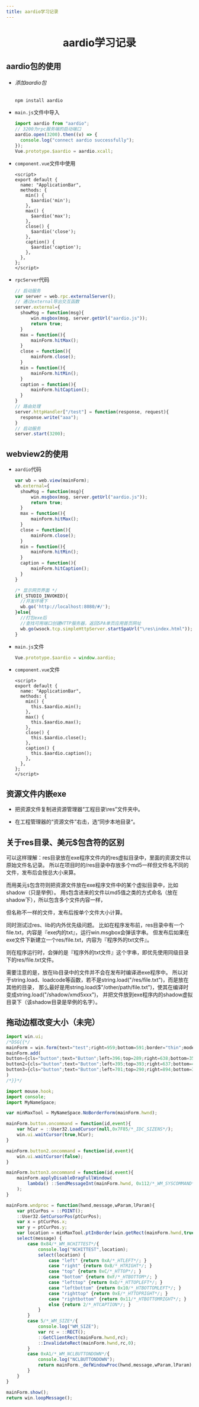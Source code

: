 ```yaml
---
title: aardio学习记录
---
```


<h1 align="center" id="index">aardio学习记录</h1>

## aardio包的使用

- ###### 添加aardio包

  ```shell
  npm install aardio
  ```

- `main.js`文件中导入

  ```js
  import aardio from "aardio";
  // 3200为rpc服务端的启动端口
  aardio.open(3200).then((v) => {
    console.log("connect aardio successfully");
  });
  Vue.prototype.$aardio = aardio.xcall;
  ```

- `component.vue`文件中使用

  ```vue
  <script>
  export default {
    name: "ApplicationBar",
    methods: {
      min() {
        $aardio('min');
      },
      max() {
        $aardio('max');
      },
      close() {
        $aardio('close');
      },
      caption() {
        $aardio('caption');
      },
    },
  };
  </script>
  ```

- `rpcServer`代码

  ```js
  // 启动服务
  var server = web.rpc.externalServer();
  // 通过external导出交互函数
  server.external={
  	showMsg = function(msg){
  		win.msgbox(msg, server.getUrl("aardio.js"));
  		return true; 
  	}
  	max = function(){
  		mainForm.hitMax();
  	}
  	close = function(){
  		mainForm.close();
  	}
  	min = function(){
  		mainForm.hitMin();
  	}
  	caption = function(){
  		mainForm.hitCaption();
  	}
  }
  // 路由处理
  server.httpHandler["/test"] = function(response, request){
  	response.write("aaa");
  }
  // 启动服务
  server.start(3200);
  ```

## webview2的使用

- `aardio`代码

  ```js
  var wb = web.view(mainForm);
  wb.external={
  	showMsg = function(msg){
  		win.msgbox(msg, server.getUrl("aardio.js"));
  		return true; 
  	}
  	max = function(){
  		mainForm.hitMax();
  	}
  	close = function(){
  		mainForm.close();
  	}
  	min = function(){
  		mainForm.hitMin();
  	}
  	caption = function(){
  		mainForm.hitCaption();
  	}
  }
  
  /* 显示网页界面 */
  if(_STUDIO_INVOKED){
  	//开发环境下
  	wb.go('http://localhost:8080/#/');
  }else{
  	//打包exe后
  	//查找可用端口创建HTTP服务器，返回SPA单页应用首页网址
  	wb.go(wsock.tcp.simpleHttpServer.startSpaUrl("\res\index.html"));
  }
  ```

- `main.js`文件

  ```js
  Vue.prototype.$aardio = window.aardio;
  ```

- `component.vue`文件

  ```vue
  <script>
  export default {
    name: "ApplicationBar",
    methods: {
      min() {
        this.$aardio.min();
      },
      max() {
        this.$aardio.max();
      },
      close() {
        this.$aardio.close();
      },
      caption() {
        this.$aardio.caption();
      },
    },
  };
  </script>
  ```


## 资源文件内嵌exe

- 把资源文件复制进资源管理器“工程目录\res”文件夹中。 

- 在工程管理器的“资源文件”右击，选“同步本地目录“。 

## 关于res目录、美元$包含符的区别

可以这样理解：res目录放在exe程序文件内的res虚拟目录中，里面的资源文件以原始文件名记录。
所以在项目时的/res目录中存放多个md5一样但文件名不同的文件，发布后会按总大小来算。

而用美元`$`包含符则把资源文件放在exe程序文件中的某个虚拟目录中，比如shadow（只是举例）。
用`$`包含进来的文件以md5值之类的方式命名（放在shadow下），所以包含多个文件内容一样，

但名称不一样的文件，发布后按单个文件大小计算。

同时测试过res、lib的内外优先级问题。
比如在程序发布前，res目录中有一个file.txt，内容是『exe内的txt』，运行win.msgbox会弹该字串。
但发布后如果在exe文件下新建立一个res/file.txt，内容为『程序外的txt文件』。

则在程序运行时，会弹的是『程序外的txt文件』这个字串，即优先使用同级目录下的res/file.txt文件。

需要注意的是，放在lib目录中的文件并不会在发布时编译进exe程序中。
所以对于string.load、loadcode等函数，若不是string.load("/res/file.txt")，而是放在其他的目录，
那么最好是用string.load($"/other/path/file.txt")，使其在编译时变成string.load("/shadow/xmd5xxx")，
并把文件放到exe程序内的shadow虚拟目录下（该shadow目录是举例的名字）。



## 拖动边框改变大小（未完）

```js
import win.ui;
/*DSG{{*/
mainForm = win.form(text="test";right=959;bottom=591;border="thin";mode="popup";sysmenu=false;title=false)
mainForm.add(
button={cls="button";text="Button";left=396;top=289;right=638;bottom=355;z=1};
button2={cls="button";text="Button";left=395;top=393;right=637;bottom=493;z=2};
button3={cls="button";text="Button";left=701;top=290;right=894;bottom=356;z=3}
)
/*}}*/

import mouse.hook;
import console;
import MyNameSpace;

var minMaxTool = MyNameSpace.NoBorderForm(mainForm.hwnd);

mainForm.button.oncommand = function(id,event){
	var hCur = ::User32.LoadCursor(null,0x7F85/*_IDC_SIZENS*/);
	win.ui.waitCursor(true,hCur);
}

mainForm.button2.oncommand = function(id,event){
	win.ui.waitCursor(false);
}

mainForm.button3.oncommand = function(id,event){
	mainForm.applyDisableDragFullWindow(
		lambda() ::SendMessageInt(mainForm.hwnd, 0x112/*_WM_SYSCOMMAND*/,0xF003 ,0xC/*_HTTOP*/ ) 
	);
}

mainForm.wndproc = function(hwnd,message,wParam,lParam){ 
	var ptCurPos = ::POINT();
	::User32.GetCursorPos(ptCurPos);
	var x = ptCurPos.x;
	var y = ptCurPos.y;
	var location = minMaxTool.ptInBorder(win.getRect(mainForm.hwnd,true),x,y,10);
	select(message) {
		case 0x84/*_WM_NCHITTEST*/{
			console.log("NCHITTEST",location);
			select(location) {
				case "left" {return 0xA/*_HTLEFT*/; }
				case "right" {return 0xB/*_HTRIGHT*/; }
				case "top" {return 0xC/*_HTTOP*/; }
				case "bottom" {return 0xF/*_HTBOTTOM*/; }
				case "lefttop" {return 0xD/*_HTTOPLEFT*/; }
				case "leftbottom" {return 0x10/*_HTBOTTOMLEFT*/; }
				case "righttop" {return 0xE/*_HTTOPRIGHT*/; }
				case "rightbottom" {return 0x11/*_HTBOTTOMRIGHT*/; }
				else {return 2/*_HTCAPTION*/; }
			}
		}
		case 5/*_WM_SIZE*/{
			console.log("WM_SIZE");
			var rc = ::RECT();
			::GetClientRect(mainForm.hwnd,rc);
			::InvalidateRect(mainForm.hwnd,rc,0);
		}
		case 0xA1/*_WM_NCLBUTTONDOWN*/{
			console.log("NCLBUTTONDOWN");
			return mainForm._defWindowProc(hwnd,message,wParam,lParam);
		}
	}
}

mainForm.show();
return win.loopMessage();
```

